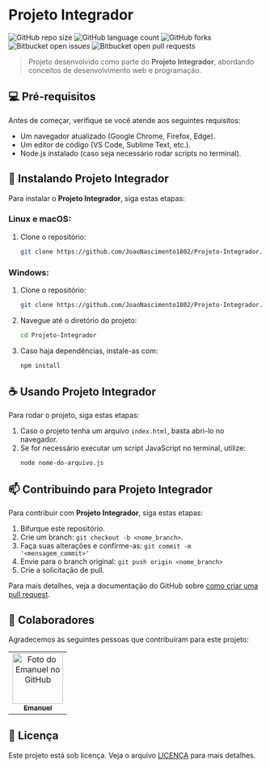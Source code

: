 # Projeto Integrador

![GitHub repo size](https://img.shields.io/github/repo-size/JoaoNascimento1802/Projeto-Integrador?style=for-the-badge)
![GitHub language count](https://img.shields.io/github/languages/count/JoaoNascimento1802/Projeto-Integrador?style=for-the-badge)
![GitHub forks](https://img.shields.io/github/forks/JoaoNascimento1802/Projeto-Integrador?style=for-the-badge)
![Bitbucket open issues](https://img.shields.io/bitbucket/issues/JoaoNascimento1802/Projeto-Integrador?style=for-the-badge)
![Bitbucket open pull requests](https://img.shields.io/bitbucket/pr-raw/JoaoNascimento1802/Projeto-Integrador?style=for-the-badge)

> Projeto desenvolvido como parte do **Projeto Integrador**, abordando conceitos de desenvolvimento web e programação.

## 💻 Pré-requisitos

Antes de começar, verifique se você atende aos seguintes requisitos:

- Um navegador atualizado (Google Chrome, Firefox, Edge).
- Um editor de código (VS Code, Sublime Text, etc.).
- Node.js instalado (caso seja necessário rodar scripts no terminal).

## 🚀 Instalando Projeto Integrador

Para instalar o **Projeto Integrador**, siga estas etapas:

### Linux e macOS:

1. Clone o repositório:
    ```bash
    git clone https://github.com/JoaoNascimento1802/Projeto-Integrador.git
    ```

### Windows:

1. Clone o repositório:
    ```bash
    git clone https://github.com/JoaoNascimento1802/Projeto-Integrador.git
    ```

2. Navegue até o diretório do projeto:
    ```bash
    cd Projeto-Integrador
    ```

3. Caso haja dependências, instale-as com:
    ```bash
    npm install
    ```

## ☕ Usando Projeto Integrador

Para rodar o projeto, siga estas etapas:

1. Caso o projeto tenha um arquivo `index.html`, basta abri-lo no navegador.
2. Se for necessário executar um script JavaScript no terminal, utilize:
    ```bash
    node nome-do-arquivo.js
    ```

## 📫 Contribuindo para Projeto Integrador

Para contribuir com **Projeto Integrador**, siga estas etapas:

1. Bifurque este repositório.
2. Crie um branch: `git checkout -b <nome_branch>`.
3. Faça suas alterações e confirme-as: `git commit -m '<mensagem_commit>'`
4. Envie para o branch original: `git push origin <nome_branch>`
5. Crie a solicitação de pull.

Para mais detalhes, veja a documentação do GitHub sobre [como criar uma pull request](https://help.github.com/en/github/collaborating-with-issues-and-pull-requests/creating-a-pull-request).

## 🤝 Colaboradores

Agradecemos às seguintes pessoas que contribuíram para este projeto:

<table>
  <tr>
    <td align="center">
      <a href="#" title="https://github.com/JoaoNascimento1802">
        <img src="https://i.pinimg.com/736x/6d/83/b9/6d83b96e6f062c57dcbeb3e325ebcd10.jpg" width="100px;" alt="Foto do Emanuel no GitHub"/><br>
        <sub>
          <b>Emanuel</b>
        </sub>
      </a>
    </td>
  </tr>
</table>

## 📝 Licença

Este projeto está sob licença. Veja o arquivo [LICENÇA](LICENSE.md) para mais detalhes.
